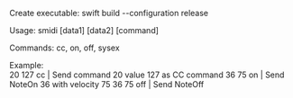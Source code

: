 Create executable: swift build --configuration release
    
Usage: smidi [data1] [data2] [command]   
    
Commands: cc, on, off, sysex    
    
Example:    
20 127 cc  |  Send command 20 value 127 as CC command
36 75 on   |  Send NoteOn 36 with velocity 75
36 75 off  |  Send NoteOff
